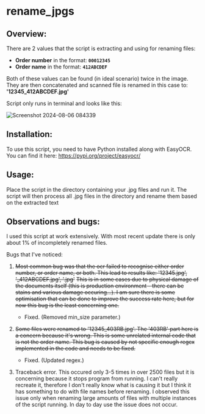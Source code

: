 # **rename_jpgs**

## **Overview:**

There are 2 values that the script is extracting and using for renaming files:

- **Order number** in the format: **`00012345`**
- **Order name** in the format: **`412ABCDEF`**
  
Both of these values can be found (in ideal scenario) twice in the image. They are then concatenated and scanned file is renamed in this case to: **'12345_412ABCDEF.jpg'**

Script only runs in terminal and looks like this:

![Screenshot 2024-08-06 084339](https://github.com/user-attachments/assets/a6870873-fa13-49bc-ad17-0d08d4e517ab)


## **Installation:**

To use this script, you need to have Python installed along with EasyOCR. You can find it here: https://pypi.org/project/easyocr/

## **Usage:**

Place the script in the directory containing your .jpg files and run it. The script will then process all .jpg files in the directory and rename them based on the extracted text

## **Observations and bugs:**

I used this script at work extensively. With most recent update there is only about 1% of incompletely renamed files.

Bugs that I've noticed:

1. ~~Most common bug was that the ocr failed to recognise either order number, or order name, or both. This lead to results like: '12345.jpg', '_412ABCDEF.jpg', '.jpg'~~
   ~~This is in some cases due to physical damage of the documents itself (this is production environment - there can be stains and various damage occuring...).
   I am sure there is some optimisation that can be done to improve the success rate here, but for now this bug is the least concerning one.~~

   - Fixed. (Removed min_size parameter.)

3. ~~Some files were renamed to '12345_403RB.jpg'.
   The '403RB' part here is a concern because it's wrong. This is some unrelated internal code that is not the order name.
   This bug is caused by not specific enough regex implemented in the code and needs to be fixed.~~
   
   - Fixed. (Updated regex.)

5. Traceback error.
   This occured only 3-5 times in over 2500 files but it is concerning because it stops program from running.
   I can't really recreate it, therefore I don't really know what is causing it but I think it has something to do with file names before renaming.
   I observed this issue only when renaming large amounts of files with multiple instances of the script running. In day to day use the issue does not occur.




